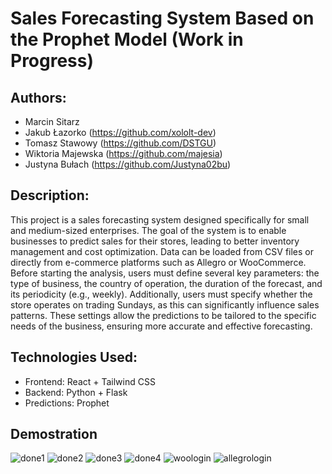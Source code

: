 # Sales Forecasting System Based on the Prophet Model (Work in Progress)
## Authors:
- Marcin Sitarz
- Jakub Łazorko (https://github.com/xololt-dev)
- Tomasz Stawowy (https://github.com/DSTGU)
- Wiktoria Majewska (https://github.com/majesia)
- Justyna Bułach (https://github.com/Justyna02bu)

## Description:
This project is a sales forecasting system designed specifically for small and medium-sized enterprises. The goal of the system is to enable businesses to predict sales for their stores, leading to better inventory management and cost optimization. Data can be loaded from CSV files or directly from e-commerce platforms such as Allegro or WooCommerce. Before starting the analysis, users must define several key parameters: the type of business, the country of operation, the duration of the forecast, and its periodicity (e.g., weekly). Additionally, users must specify whether the store operates on trading Sundays, as this can significantly influence sales patterns. These settings allow the predictions to be tailored to the specific needs of the business, ensuring more accurate and effective forecasting.

## Technologies Used:
- Frontend: React + Tailwind CSS
- Backend: Python + Flask
- Predictions: Prophet

## Demostration
![done1](https://github.com/Eastman16/SalesForecastingSystem/assets/129722863/973428a3-e1ad-4ed9-80e4-c05a20ff45aa)
![done2](https://github.com/Eastman16/SalesForecastingSystem/assets/129722863/3c5cdd70-fac6-45eb-a06d-8bfe820484ac)
![done3](https://github.com/Eastman16/SalesForecastingSystem/assets/129722863/c6e62989-4fa5-4a60-9b18-174797584c06)
![done4](https://github.com/Eastman16/SalesForecastingSystem/assets/129722863/4b4e9ad7-cce2-43fe-bd83-78c8ed23bf30)
![woologin](https://github.com/Eastman16/SalesForecastingSystem/assets/80850931/b4d72b7b-2eae-4d40-8f4e-6e42a314de56)
![allegrologin](https://github.com/Eastman16/SalesForecastingSystem/assets/80850931/68b12676-d9f6-4f74-a6d5-80b99b269a08)

